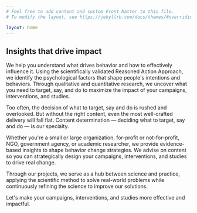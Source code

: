 ```yaml
---
# Feel free to add content and custom Front Matter to this file.
# To modify the layout, see https://jekyllrb.com/docs/themes/#overriding-theme-defaults

layout: home
---
```


## Insights that drive impact

We help you understand what drives behavior and how to effectively influence it. Using the scientifically validated Reasoned Action Approach, we identify the psychological factors that shape people's intentions and behaviors. Through qualitative and quantitative research, we uncover what you need to target, say, and do to maximize the impact of your campaigns, interventions, and studies.

Too often, the decision of what to target, say and do is rushed and overlooked. But without the right content, even the most well-crafted delivery will fall flat. Content determination — deciding what to target, say and do — is our specialty.

Whether you're a small or large organization, for-profit or not-for-profit, NGO, government agency, or academic researcher, we provide evidence-based insights to shape behavior change strategies. We advise on content so you can strategically design your campaigns, interventions, and studies to drive real change.

Through our projects, we serve as a hub between science and practice, applying the scientific method to solve real-world problems while continuously refining the science to improve our solutions.

Let's make your campaigns, interventions, and studies more effective and impactful.
